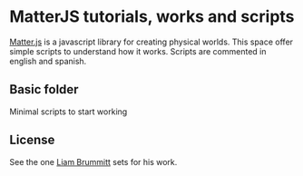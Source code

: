 # MatterJS tutorials, works and scripts

[Matter.js](http://brm.io/matter-js) is a javascript library for creating physical worlds. This space offer simple scripts to understand how it works. Scripts are commented in english and spanish.

## Basic folder
Minimal scripts to start working

## License
See the one [Liam Brummitt](https://github.com/liabru/matter-js) sets for his work.
